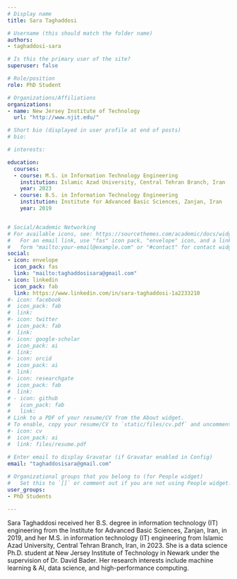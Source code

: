 ```yaml
---
# Display name
title: Sara Taghaddosi

# Username (this should match the folder name)
authors:
- taghaddosi-sara

# Is this the primary user of the site?
superuser: false

# Role/position
role: PhD Student

# Organizations/Affiliations
organizations:
- name: New Jersey Institute of Technology
  url: "http://www.njit.edu/"

# Short bio (displayed in user profile at end of posts)
# bio:

# interests:

education:
  courses:
  - course: M.S. in Information Technology Engineering
    institution: Islamic Azad University, Central Tehran Branch, Iran
    year: 2023
  - course: B.S. in Information Technology Engineering
    institution: Institute for Advanced Basic Sciences, Zanjan, Iran
    year: 2019


# Social/Academic Networking
# For available icons, see: https://sourcethemes.com/academic/docs/widgets/#icons
#   For an email link, use "fas" icon pack, "envelope" icon, and a link in the
#   form "mailto:your-email@example.com" or "#contact" for contact widget.
social:
- icon: envelope
  icon_pack: fas
  link: "mailto:taghaddosisara@gmail.com"
- icon: linkedin
  icon_pack: fab
  link: https://www.linkedin.com/in/sara-taghaddosi-1a2233210
#- icon: facebook
#  icon_pack: fab
#  link: 
#- icon: twitter
#  icon_pack: fab
#  link: 
#- icon: google-scholar
#  icon_pack: ai
#  link: 
#- icon: orcid
#  icon_pack: ai
#  link: 
#- icon: researchgate
#  icon_pack: fab
#  link: 
# - icon: github
#   icon_pack: fab
#   link: 
# Link to a PDF of your resume/CV from the About widget.
# To enable, copy your resume/CV to `static/files/cv.pdf` and uncomment the lines below.  
#- icon: cv
#  icon_pack: ai
#  link: files/resume.pdf

# Enter email to display Gravatar (if Gravatar enabled in Config)
email: "taghaddosisara@gmail.com"
  
# Organizational groups that you belong to (for People widget)
#   Set this to `[]` or comment out if you are not using People widget.  
user_groups:
- PhD Students

---
```



Sara Taghaddosi received her B.S. degree in information technology (IT) engineering from the Institute for Advanced Basic Sciences, Zanjan, Iran, in 2019, and her M.S. in information technology (IT) engineering from Islamic Azad University, Central Tehran Branch, Iran, in 2023. She is a data science Ph.D. student at New Jersey Institute of Technology in Newark under the supervision of Dr. David Bader. Her research interests include machine learning & AI, data science, and high-performance computing.
